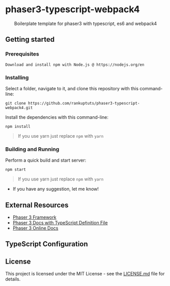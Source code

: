 # phaser3-typescript-webpack4

<p align="center">
  Boilerplate template for phaser3 with typescript, es6 and webpack4
</p>

## Getting started

### Prerequisites

```
Download and install npm with Node.js @ https://nodejs.org/en
```

### Installing

Select a folder, navigate to it, and clone this repository
with this command-line:

```
git clone https://github.com/rankuptuts/phaser3-typescript-webpack4.git
```

Install the dependencies with this command-line:

```
npm install
```
> If you use yarn just replace `npm` with `yarn`

### Building and Running

Perform a quick build and start server:

```
npm start
```
> If you use yarn just replace `npm` with `yarn`

- If you have any suggestion, let me know!

## External Resources

- [Phaser 3 Framework](https://github.com/photonstorm/phaser)
- [Phaser 3 Docs with TypeScript Definition File](https://github.com/photonstorm/phaser3-docs)
- [Phaser 3 Online Docs](https://photonstorm.github.io/phaser3-docs/index.html)

## TypeScript Configuration

## License

This project is licensed under the MIT License - see the [LICENSE.md](https://github.com/rankuptuts/phaser3-typescript-webpack4/blob/master/LICENSE.md) file for details.